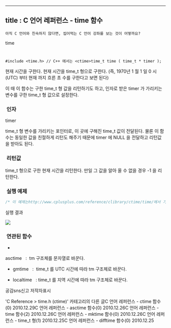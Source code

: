 ----------------
title : C 언어 레퍼런스 - time 함수
--------------



```warning
아직 C 언어와 친숙하지 않다면, 씹어먹는 C 언어 강좌를 보는 것이 어떻까요?
```


time


#

```info
#include <time.h> // C++ 에서는 <ctime>time_t time ( time_t * timer );
```


현재 시간을 구한다.
현재 시간을 time_t 형으로 구한다. (즉, 1970년 1 월 1 일 0 시 (UTC) 부터 현재 까지 흐른 초 수를 구한다고 보면 된다) 

이 때 이 함수는 구한 time_t 형 값을 리턴하기도 하고, 인자로 받은 timer 가 가리키는 변수를 구한 time_t 형 값으로 설정한다. 



###  인자




timer

time_t 형 변수를 가리키는 포인터로, 이 곳에 구해진 time_t 값이 전달된다. 물론 이 함수는 동일한 값을 친절하게 리턴도 해주기 때문에 timer 에 NULL 을 전달하고 리턴값을 받아도 된다.  




###  리턴값




time_t 형으로 구한 현재 시간을 리턴한다. 만일 그 값을 알아 올 수 없을 경우 -1 을 리턴한다. 



###  실행 예제




```cpp
/* 이 예제는http://www.cplusplus.com/reference/clibrary/ctime/time/에서 가져왔습니다. */#include <stdio.h>#include <time.h>int main (){    time_t seconds;    seconds = time (NULL);    printf ("%ld hours since January 1, 1970 \n", seconds/3600);    return 0;}
```


실행 결과


![](http://img1.daumcdn.net/thumb/R1920x0/?fname=http%3A%2F%2Fcfile25.uf.tistory.com%2Fimage%2F133D89414D16827029ED76)




###  연관된 함수


* 

asctime
  :  tm 구조체를 문자열로 바꾼다. 




* gmtime
  :  time_t 를 UTC 시간에 따라 tm 구조체로 바꾼다.  



* localtime
  : time_t 를 지역 시간에 따라 tm 구조체로 바꾼다.







공감sns신고
저작자표시

'C Reference > time.h (ctime)' 카테고리의 다른 글C 언어 레퍼런스 - ctime 함수(0)
2010.12.29C 언어 레퍼런스 - asctime 함수(0)
2010.12.26C 언어 레퍼런스 - time 함수(2)
2010.12.26C 언어 레퍼런스 - mktime 함수(0)
2010.12.26C 언어 레퍼런스 - time_t 형(1)
2010.12.25C 언어 레퍼런스 - difftime 함수(0)
2010.12.25

